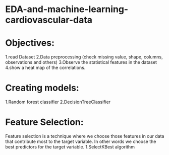 # EDA-and-machine-learning-cardiovascular-data
# Objectives:
1.read Dataset
2.Data preprocessing (check missing value, shape, columns, observations and others)
3.Observe the statistical features in the dataset
4.show a heat map of the correlations.
# Creating models:
1.Random forest classifier
2.DecisionTreeClassifier
# Feature Selection:
Feature selection is a technique where we choose those features in our data that contribute most to the target variable. In other words we choose the best predictors for the target variable.
1.SelectKBest algorithm

